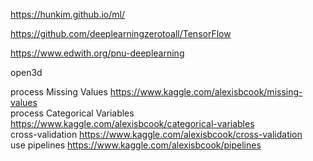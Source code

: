 https://hunkim.github.io/ml/

https://github.com/deeplearningzerotoall/TensorFlow

https://www.edwith.org/pnu-deeplearning

open3d



  
  
process Missing Values
https://www.kaggle.com/alexisbcook/missing-values   
process Categorical Variables
https://www.kaggle.com/alexisbcook/categorical-variables  
cross-validation
https://www.kaggle.com/alexisbcook/cross-validation   
use pipelines
https://www.kaggle.com/alexisbcook/pipelines  

